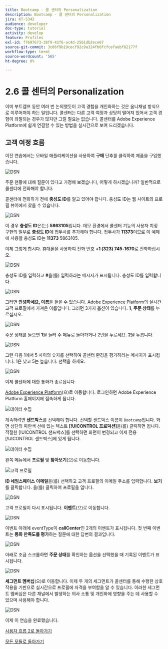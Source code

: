 ```yaml
---
title: Bootcamp - 콜 센터의 Personalization
description: Bootcamp - 콜 센터의 Personalization
jira: KT-5342
audience: developer
doc-type: tutorial
activity: develop
feature: Profiles
exl-id: f7697673-38f9-41f6-ac4d-2561db2ece67
source-git-commit: 3c86f9b19cecf92c9a324fb6fcfcefaebf82177f
workflow-type: tm+mt
source-wordcount: '565'
ht-degree: 0%

---
```


# 2.6 콜 센터의 Personalization

이미 부트캠프 동안 여러 번 논의했듯이 고객 경험을 개인화하는 것은 옴니채널 방식으로 이루어져야 하는 일입니다. 콜센터는 다른 고객 여정과 상당히 떨어져 있어서 고객 경험이 좌절되는 경우가 많지만 그럴 필요는 없습니다. 콜센터를 Adobe Experience Platform에 쉽게 연결할 수 있는 방법을 실시간으로 보여 드리겠습니다.

## 고객 여정 흐름

이전 연습에서는 모바일 애플리케이션을 사용하여 **구매** 단추를 클릭하여 제품을 구입했습니다.

![DSN](./images/app20.png)

주문 현황에 대해 질문이 있다고 가정해 보겠습니다, 어떻게 하시겠습니까? 일반적으로 콜센터에 전화해야 합니다.

콜센터에 전화하기 전에 **충성도 ID**&#x200B;를 알고 있어야 합니다. 충성도 ID는 웹 사이트의 프로필 뷰어에서 찾을 수 있습니다.

![DSN](./images/cc1.png)

이 경우 **충성도 ID**&#x200B;은(는) **5863105**&#x200B;입니다. 데모 환경에서 콜센터 기능의 사용자 지정 구현의 일부로 **충성도 ID**&#x200B;에 접두사를 추가해야 합니다. 접두사가 **11373**&#x200B;이므로 이 예제에 사용할 충성도 ID는 **11373** 5863105.

이제 그렇게 합시다. 휴대폰을 사용하여 전화 번호 **+1 (323) 745-1670**&#x200B;로 전화하십시오.

![DSN](./images/cc2.png)

충성도 ID를 입력하고 **#**&#x200B;을(를) 입력하라는 메시지가 표시됩니다. 충성도 ID를 입력합니다.

![DSN](./images/cc3.png)

그러면 **안녕하세요, 이름**&#x200B;을 들을 수 있습니다. Adobe Experience Platform의 실시간 고객 프로필에서 가져온 이름입니다. 그러면 3가지 옵션이 있습니다. **1**, **주문 상태**&#x200B;를 누르십시오.

![DSN](./images/cc4.png)

주문 상태를 들으면 **1**&#x200B;을 눌러 주 메뉴로 돌아가거나 2번을 누르세요. **2**&#x200B;을 누릅니다.

![DSN](./images/cc5.png)

그런 다음 1에서 5 사이의 숫자를 선택하여 콜센터 환경을 평가하라는 메시지가 표시됩니다. 1은 낮고 5는 높습니다. 선택을 하세요.

![DSN](./images/cc6.png)

이제 콜센터에 대한 통화가 종료됩니다.

[Adobe Experience Platform](https://experience.adobe.com/platform)(으)로 이동합니다. 로그인하면 Adobe Experience Platform 홈페이지에 접속하게 됩니다.

![데이터 수집](./images/home.png)

계속하려면 **샌드박스**&#x200B;를 선택해야 합니다. 선택할 샌드박스 이름이 ``Bootcamp``입니다. 화면 상단의 파란색 선에 있는 텍스트 **[!UICONTROL 프로덕션]**&#x200B;을(를) 클릭하면 됩니다. 적절한 [!UICONTROL 샌드박스]를 선택하면 화면이 변경되고 이제 전용 [!UICONTROL 샌드박스]에 있게 됩니다.

![데이터 수집](./images/sb1.png)

왼쪽 메뉴에서 **프로필** 및 **찾아보기**(으)로 이동합니다.

![고객 프로필](./images/homemenu.png)

**ID 네임스페이스** **이메일**&#x200B;을(를) 선택하고 고객 프로필의 이메일 주소를 입력합니다. **보기**&#x200B;를 클릭합니다. 을(를) 클릭하여 프로필을 엽니다.

![DSN](./images/cc7.png)

고객 프로필이 다시 표시됩니다. **이벤트**(으)로 이동합니다.

![DSN](./images/cc8.png)

이벤트 아래에 eventType이 **callCenter**&#x200B;인 2개의 이벤트가 표시됩니다. 첫 번째 이벤트는 **통화 만족도를 평가**&#x200B;하는 질문에 대한 답변의 결과입니다.

![DSN](./images/cc9.png)

아래로 조금 스크롤하면 **주문 상태**&#x200B;를 확인하는 옵션을 선택했을 때 기록된 이벤트가 표시됩니다.

![DSN](./images/cc10.png)

**세그먼트 멤버십**(으)로 이동합니다. 이제 두 개의 세그먼트가 콜센터를 통해 수행한 상호 작용을 기반으로 실시간으로 프로필에 자격을 부여함을 알 수 있습니다. 이러한 세그먼트 멤버십은 다른 채널에서 발생하는 의사 소통 및 개인화에 영향을 주는 데 사용할 수 있으며 사용해야 합니다.

![DSN](./images/cc11.png)

이제 이 연습을 완료했습니다.

[사용자 흐름 2로 돌아가기](./uc2.md)

[모든 모듈로 돌아가기](../../overview.md)

